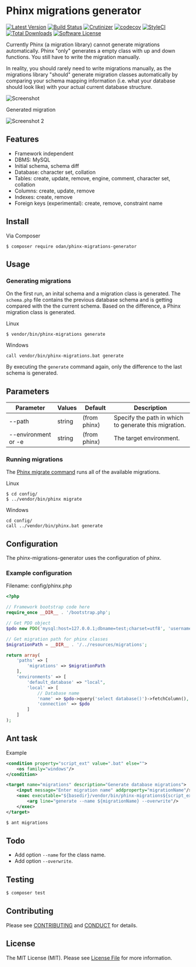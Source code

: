 # Phinx migrations generator

[![Latest Version](https://img.shields.io/github/release/odan/phinx-migrations-generator.svg)](https://github.com/loadsys/odan/phinx-migrations-generator/releases)
[![Build Status](https://travis-ci.org/odan/phinx-migrations-generator.svg?branch=master)](https://travis-ci.org/odan/phinx-migrations-generator)
[![Crutinizer](https://img.shields.io/scrutinizer/g/odan/phinx-migrations-generator.svg)](https://scrutinizer-ci.com/g/odan/phinx-migrations-generator)
[![codecov](https://codecov.io/gh/odan/phinx-migrations-generator/branch/master/graph/badge.svg)](https://codecov.io/gh/odan/phinx-migrations-generator)
[![StyleCI](https://styleci.io/repos/61276581/shield?style=flat)](https://styleci.io/repos/61276581)
[![Total Downloads](https://img.shields.io/packagist/dt/odan/phinx-migrations-generator.svg)](https://packagist.org/packages/odan/phinx-migrations-generator)
[![Software License](https://img.shields.io/badge/license-MIT-brightgreen.svg)](LICENSE.md)

Currently Phinx (a migration library) cannot generate migrations automatically.
Phinx "only" generates a empty class with up and down functions. You still have to write the migration manually.

In reality, you should rarely need to write migrations manually, as the migrations library "should" generate migration classes automatically by comparing your schema mapping information (i.e. what your database should look like) with your actual current database structure.

![Screenshot](https://github.com/odan/phinx-migrations-generator/blob/master/docs/images/screenshot01.jpg "Screenshot")

Generated migration

![Screenshot 2](https://github.com/odan/phinx-migrations-generator/blob/master/docs/images/screenshot02.jpg "Screenshot 2")

## Features

* Framework independent
* DBMS: MySQL
* Initial schema, schema diff
* Database: character set, collation
* Tables: create, update, remove, engine, comment, character set, collation
* Columns: create, update, remove
* Indexes: create, remove
* Foreign keys (experimental): create, remove, constraint name

## Install

Via Composer

```
$ composer require odan/phinx-migrations-generator
```

## Usage

### Generating migrations

On the first run, an inital schema and a migration class is generated.
The `schema.php` file contains the previous database schema and is getting compared with the the current schema.
Based on the difference, a Phinx migration class is generated.

Linux
```
$ vendor/bin/phinx-migrations generate
```

Windows
```
call vendor/bin/phinx-migrations.bat generate
```

By executing the `generate` command again, only the difference to the last schema is generated.

## Parameters

Parameter | Values | Default | Description
--- | --- | --- | ---
--path <path> | string | (from phinx) | Specify the path in which to generate this migration.
--environment or -e | string | (from phinx) | The target environment.

### Running migrations

The [Phinx migrate command](http://docs.phinx.org/en/latest/commands.html#the-migrate-command) runs all of the available migrations.

Linux
```
$ cd config/
$ ../vendor/bin/phinx migrate
```

Windows
```
cd config/
call ../vendor/bin/phinx.bat generate
```

## Configuration

The phinx-migrations-generator uses the configuration of phinx.

### Example configuration

Filename: config/phinx.php

```php
<?php

// Framework bootstrap code here
require_once __DIR__ . '/bootstrap.php';

// Get PDO object
$pdo new PDO('mysql:host=127.0.0.1;dbname=test;charset=utf8', 'username', 'password'),

// Get migration path for phinx classes
$migrationPath = __DIR__ . '/../resources/migrations';

return array(
    'paths' => [
        'migrations' => $migrationPath
    ],
    'environments' => [
        'default_database' => "local",
        'local' => [
            // Database name
            'name' => $pdo->query('select database()')->fetchColumn(),
            'connection' => $pdo
        ]
    ]
);
```

## Ant task

Example

```xml
<condition property="script_ext" value=".bat" else="">
    <os family="windows"/>
</condition>

<target name="migrations" description="Generate database migrations">
    <input message="Enter migration name" addproperty="migrationName"/>
    <exec executable="${basedir}/vendor/bin/phinx-migrations${script_ext}" dir="${basedir}/config">
        <arg line="generate --name ${migrationName} --overwrite"/>
    </exec> 
</target>
```

```bash
$ ant migrations
```

## Todo
 
* Add option `--name` for the class name.
* Add option `--overwrite`.

## Testing

```bash
$ composer test
```

## Contributing

Please see [CONTRIBUTING](CONTRIBUTING.md) and [CONDUCT](CONDUCT.md) for details.

## License

The MIT License (MIT). Please see [License File](LICENSE.md) for more information.

